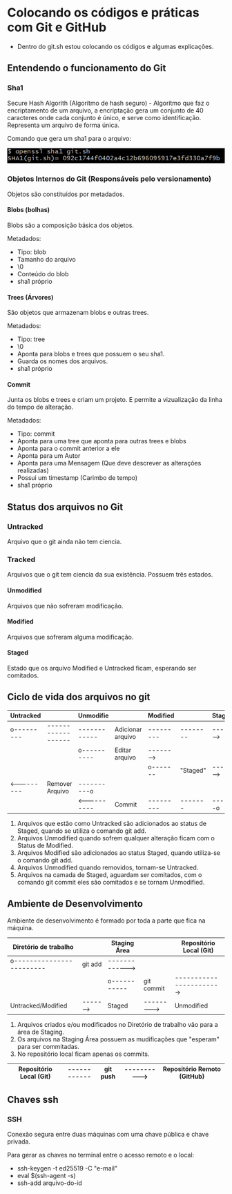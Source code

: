 # Colocando os códigos e práticas com Git e GitHub

- Dentro do git.sh estou colocando os códigos e algumas explicações.

## Entendendo o funcionamento do Git

### Sha1

Secure Hash Algorith (Algorítmo de hash seguro) - Algorítmo que faz o encriptamento de um arquivo, a encriptação gera um conjunto de 40 caracteres onde cada conjunto é único, e serve como identificação. Representa um arquivo de forma única.

Comando que gera um sha1 para o arquivo:

![](https://github.com/NandesLima/git-e-gitHub-codigos/blob/master/imagens/openssl-sha1.png)

### Objetos Internos do Git (Responsáveis pelo versionamento)

Objetos são constituídos por metadados.

#### Blobs (bolhas)

Blobs são a composição básica dos objetos.

Metadados:

- Tipo: blob
- Tamanho do arquivo
- \0
- Conteúdo do blob
- sha1 próprio

#### Trees (Árvores)

São objetos que armazenam blobs e outras trees.

Metadados:

- Tipo: tree
- \0
- Aponta para blobs e trees que possuem o seu sha1.
- Guarda os nomes dos arquivos.
- sha1 próprio

#### Commit

Junta os blobs e trees e criam um projeto. E permite a vizualização da linha do tempo de alteração.

Metadados:

- Tipo: commit
- Aponta para uma tree que aponta para outras trees e blobs
- Aponta para o commit anterior a ele
- Aponta para um Autor
- Aponta para uma Mensagem (Que deve descrever as alterações realizadas)
- Possui um timestamp (Carimbo de tempo)
- sha1 próprio

## Status dos arquivos no Git

### Untracked

Arquivo que o git ainda não tem ciencia.

### Tracked

Arquivos que o git tem ciencia da sua existência. Possuem três estados.

#### Unmodified

Arquivos que não sofreram modificação.

#### Modified

Arquivos que sofreram alguma modificação. 

#### Staged

Estado que os arquivo Modified e Untracked ficam, esperando ser comitados. 

## Ciclo de vida dos arquivos no git

| Untracked  |                    | Unmodifie    |                   | Modified  |          | Staged   |
| ---------- | ------------------ | ------------ | ----------------- | --------- | -------- | -------- |
| o--------- | ------------------ | ------------ | Adicionar arquivo | --------- | -------- | -------> |
|            |                    | o----------  | Editar arquivo    | --------> |          |          |
|            |                    |              |                   | o-------  | "Staged" | -------> |
| <--------- | Remover Arquivo    | ----------o  |                   |           |          |          |
|            |                    | <----------  | Commit            | --------- | -------  | ------o  |

1. Arquivos que estão como Untracked são adicionados ao status de Staged, quando se utiliza o comando git add.
2. Arquivos Unmodified quando sofrem qualquer alteração ficam com o Status de Modified.
3. Arquivos Modified são adicionados ao status Staged, quando utiliza-se o comando git add.
4. Arquivos Unmodified quando removidos, tornam-se Untracked.
5. Arquivos na camada de Staged, aguardam ser comitados, com o comando git commit eles são comitados e se tornam Unmodified.

## Ambiente de Desenvolvimento

Ambiente de desenvolvimento é formado por toda a parte que fica na máquina.

| Diretório de trabalho     |          | Staging Área   |            | Repositório Local (Git)                              |
| ------------------------- | -------- | -------------- | ---------- | ---------------------------------------------------- |
| o------------------------ | git add  | -------------> |            |                                                      |
|                           |          | o-----------   | git commit | -----------------------> |
| Untracked/Modified        | -------> | Staged         | ---------> | Unmodified                                           |

1. Arquivos criados e/ou modificados no Diretório de trabalho vão para a área de Staging.
2. Os arquivos na Staging Área possuem as mudificações que "esperam" para ser commitadas.
3. No repositório local ficam apenas os commits.

| Repositório Local (Git) | ------------ | git push | -----------> | Repositório Remoto (GitHub) |
| ----------------------- | ------------ | -------- | ------------ | --------------------------- |

## Chaves ssh

### SSH

Conexão segura entre duas máquinas com uma chave pública e chave privada.

Para gerar as chaves no terminal entre o acesso remoto e o local:

- ssh-keygen -t ed25519 -C "e-mail"
- eval $(ssh-agent -s)
- ssh-add arquivo-do-id
